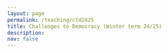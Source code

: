 ```yaml
---
layout: page
permalink: /teaching/ctd2425
title: Challenges to Democracy (Winter term 24/25)
description: 
nav: false
---
```


<html lang="en">
<head>
    <meta charset="UTF-8">
    <meta name="viewport" content="width=device-width, initial-scale=1.0">
    <title>Fancy Table</title>
    <style>
        .fancy-table {
            width: 100%;
            border-collapse: collapse;
            text-align: left;
            vertical-align: top;
        }
        .fancy-table th, .fancy-table td {
            padding: 12px;
            border: 1px solid #ddd;
            text-align: left;
            vertical-align: top;
        }
        .fancy-table th {
            background-color: #f4f4f4;
            font-weight: bold;
        }
        .fancy-table tr:nth-child(even) {
            background-color: #f9f9f9;
        }
        .fancy-table tr:hover {
            background-color: #f1f1f1;
        }

        .plain-table {
            width: 100%;
            text-align: left;
            vertical-align: top;
        }
        .plain-table th, .plain-table td {
            padding: 12px;
        }
    </style>
</head>
<body>
    <h3>Content</h3><br>
    <p>The seminar seeks to analyse the current challenges democratic regimes face. It is structured along three blocks. In the first block, we will learn about the essential features of a democracy and discover what shapes the quality of democracy. In a second block, we will engage with different empirical analyses of the current state of democratization and democratic systems. We will zero in on how institutions are sidelined; how actors, such as far-right parties, challenge democracies; and how democracy is threatened by crises. In the third block, we will look at potential solutions and scenarios of how democracy could cope with the current challenges. </p>
    You can download the most recent version of the syllabus <a href="{{ site.url }}assets/pdf/ctd2425/ctd_syllabus.pdf">here</a>.
    <br>

	The seminar takes place weekly, on Wednesday (12:15-13:45) in seminar room SCH 100.107.  
    <br>	
	<br>
	<h3>Material</h3>
	<br>
	<h4>Week 1: Introduction</h4>
	In this session, we will get to know each other and discuss some logistics about the seminar. Moreover, a brief introduction into the topic is given.  <br>
	<br>
	<a href="{{ site.url }}assets/pdf/ctd2425/introduction.pdf">Slides</a> <br>
	<br>
	<h4>Week 2: Concepts</h4>
	The second week is all about concepts on democracy. We will discuss different levels of abstraction in defining democracy and talk about the tension between some democratic principles.  <br>
	<br>
	<a href="{{ site.url }}assets/pdf/ctd2425/concepts.pdf">Slides</a><br>
	<br>
	<h4>Week 3: Democracy - A Winning Formula?</h4>
	We will discuss Fukuyama's influential work on "The End of History" and compare it with recent developments around the globe. What's the state of democracy nowadays? Moreover, the session will introduce students to different sources measuring the quality of democracy, which they can apply for their own projects.
	<br>
	<a href="{{ site.url }}assets/pdf/ctd2425/state_democracy.pdf">Slides</a><br>
	<br>
	<h4>Week 4: Field phase</h4>
	There is no session in this week. Instead, you will work on the podcast project. <br>
	<br>
	<h4>Week 5: Challenges and Facilitators of Democratization (Part 1)</h4>
	In this week, we will discuss potential causes of democratization. Moreover, we will engage with empirical articles that focus on facilitators and challenges of democratization. <br>
	<a href="{{ site.url }}assets/pdf/ctd2425/democratization.pdf">Slides</a><br>
	<br>
	<h4>Week 6: Challenges and Facilitators of Democratization (Part 2)</h4>
	This is a continuation of last week. First, you present your podcast project before we discuss how state repression triggers backlash among citizens. <br>
	<a href="{{ site.url }}assets/pdf/ctd2425/democratization_part2.pdf">Slides</a><br>
	<br>
	<h4>Week 7: Stretching the Rules of the Game</h4>
	We will discuss how democracies erode gradually by taking a closer look at the book "How Democracies Die" by Stephen Levitsky and Daniel Ziblatt (2017)<br>
	<a href="{{ site.url }}assets/pdf/ctd2425/backsliding.pdf">Slides</a><br>
	<br>
	<h4>Week 8: Democratic Norms and Affective Polarization</h4>
	In this week, we will look on how (if) affective polarization undermines democratic norms. <br>
	<a href="{{ site.url }}assets/pdf/ctd2425/norms_ap.pdf">Slides</a><br>
	<br>
	<h4>Week 9: Global Crises</h4>
	Crises resulting from a pandemic, economic recessions or climate change require appropriate governance. In this session, we will discuss the tension between the climate crisis and the
future of democracy. <br>
	<a href="{{ site.url }}assets/pdf/ctd2425/crises.pdf">Slides</a><br>
	<br>
	<h4>Week 10: Strengthening Institutions </h4>
	Institutions are key when analysing democratic backsliding. But could these be strengthened to safeguard democracy from erosion?<br>
	<a href="{{ site.url }}assets/pdf/ctd2425/solutions_institutions_notes.pdf">Slides</a><br>
	<br>
	<h4>Week 10: Strengthening Institutions </h4>
	Political scientists have observed an erosion of political participation of citizens in conventional forms. Could democratic innovations be an option for future democracies?<br>
	<a href="{{ site.url }}assets/pdf/ctd2425/solutions_citizen_assemblies2.pdf">Slides</a><br>
	<br>
		